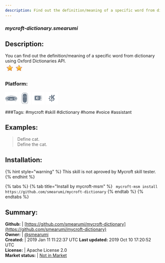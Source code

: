 ```yaml
---
description: Find out the definition/meaning of a specific word from dictionary
---
```


### _mycroft-dictionary.smearumi_  
## Description:  
You can find out the definition/meaning of a specific word from dictionary using Oxford Dictionaries API.  
![](../.gitbook/assets/star.png)![](../.gitbook/assets/star.png)  
### Platform:  
 ![Mark I](../.gitbook/assets/mark-1-icon.png)  ![Mark II](../.gitbook/assets/mark-2-icon.png)  ![Picroft](../.gitbook/assets/picroft-icon.png)  ![plasmoid](../.gitbook/assets/kde.png)   
  
###Tags: \#mycroft \#skill \#dictionary \#home \#voice \#assistant   
## Examples:  
> Define cat.  
> Define the cat.  
  
## Installation:  
{% hint style="warning" %}
This skill is not aproved by Mycroft skill tester.
{% endhint %}
    
{% tabs %}
{% tab title="Install by mycroft-msm" %}
``` mycroft-msm install https://github.com/smearumi/mycroft-dictionary```
{% endtab %}
  {% endtabs %}
    
## Summary:  
**Github:** | [https://github.com/smearumi/mycroft-dictionary](https://github.com/smearumi/mycroft-dictionary)  
**Owner:** | [@smearumi](https://github.com/smearumi)  
**Created:** | 2019 Jan 11 11:22:37 UTC  **Last updated:** 2019 Oct 10 17:20:52 UTC  
**License:** | Apache License 2.0  
**Market status:** | [Not in Market](https://market.mycroft.ai/skill/)  
